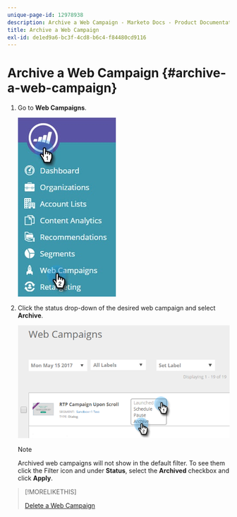 ```yaml
---
unique-page-id: 12978938
description: Archive a Web Campaign - Marketo Docs - Product Documentation
title: Archive a Web Campaign
exl-id: de1ed9a6-bc3f-4cd8-b6c4-f84480cd9116
---
```

# Archive a Web Campaign {#archive-a-web-campaign}

1. Go to **Web Campaigns**.

   ![](assets/one.jpg)

1. Click the status drop-down of the desired web campaign and select **Archive**.

   ![](assets/two-3.png)

   >[!NOTE]
   >
   >Archived web campaigns will not show in the default filter. To see them click the Filter icon and under **Status**, select the **Archived** checkbox and click **Apply**.

>[!MORELIKETHIS]
>
>[Delete a Web Campaign](/help/marketo/product-docs/web-personalization/working-with-web-campaigns/delete-a-web-campaign.md)
